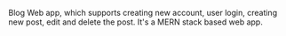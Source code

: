 Blog Web app, which supports creating new account, user login, creating new post, edit and delete the post. It's a MERN stack based web app. 
